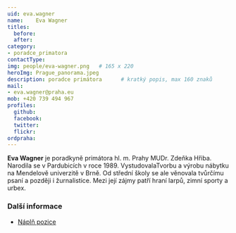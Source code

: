 ```yaml
---
uid: eva.wagner
name:    Eva Wagner
titles:
  before: 
  after:
category:                
- poradce_primatora
contactType: 
img: people/eva-wagner.png   # 165 x 220
heroImg: Prague_panorama.jpeg
description: poradce primátora    	# kratký popis, max 160 znaků
mail:
- eva.wagner@praha.eu
mob: +420 739 494 967
profiles:
  github:       
  facebook:    
  twitter: 		  
  flickr:		  
ordpraha: 
---
```


**Eva Wagner** je poradkyně primátora hl. m. Prahy MUDr. Zdeňka Hřiba. Narodila se v Pardubicích v roce 1989. VystudovalaTvorbu a výrobu nábytku na Mendelově univerzitě v Brně. Od střední školy se ale věnovala tvůrčímu psaní a později i žurnalistice. Mezi její zájmy patří hraní larpů, zimní sporty a urbex.

### Další informace

* [Náplň pozice](/assets/pdf/napln-prace/wagner.pdf)

